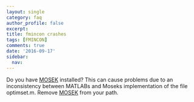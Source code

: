 ```yaml
---
layout: single
category: faq
author_profile: false
excerpt: 
title: fmincon crashes
tags: [FMINCON]
comments: true
date: '2016-09-17'
sidebar:
  nav:
---
```


Do you have [MOSEK](/solver/mosek) installed? This can cause problems due to an inconsistency between MATLABs and Moseks implementation of the file optimset.m. Remove [MOSEK](/solver/mosek) from your path.
